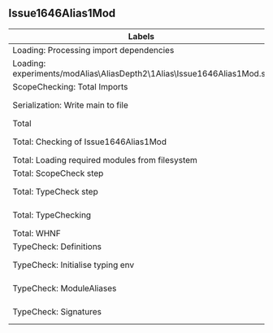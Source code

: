 
## Issue1646Alias1Mod

Labels|Version0|Version1|Version2
---|---|---|---
Loading: Processing import dependencies|0.8 ms|21.84 %|31.64 %
Loading: experiments/modAlias\AliasDepth2\1Alias\Issue1646Alias1Mod.sa|2.3 ms|-0.26 %|0.18 %
ScopeChecking: Total Imports|0.0 ms|19.82 %|16.57 %
Serialization: Write main to file|1.7 ms|9.66 %|-12.85 %
Total|5.9 ms|5.36 %|-1.34 %
Total: Checking of Issue1646Alias1Mod|0.9 ms|-5.61 %|-20.29 %
Total: Loading required modules from filesystem|3.3 ms|5.97 %|9.11 %
Total: ScopeCheck step|0.3 ms|13.95 %|12.52 %
Total: TypeCheck step|0.6 ms|-14.96 %|-35.8 %
Total: TypeChecking|2.5 ms|4.55 %|-15.06 %
Total: WHNF|0.1 ms|3.32 %|7.42 %
TypeCheck: Definitions|0.2 ms|2.04 %|-14.3 %
TypeCheck: Initialise typing env|0.0 ms|278.86 %|3217.89 %
TypeCheck: ModuleAliases|0.1 ms|-50.71 %|-42.06 %
TypeCheck: Signatures|0.1 ms|7.94 %|-36.23 %

